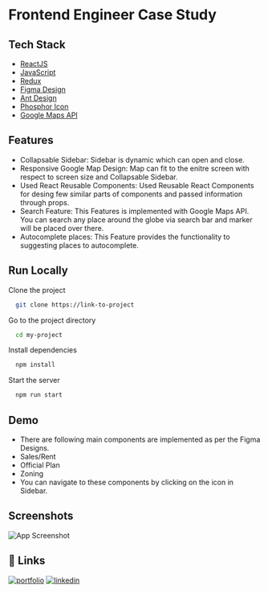 # Frontend Engineer Case Study

## Tech Stack

- [ReactJS](https://reactjs.org/)
- [JavaScript](https://developer.mozilla.org/en-US/docs/Web/JavaScript)
- [Redux](https://react-redux.js.org/)
- [Figma Design](https://www.figma.com/)
- [Ant Design](https://ant.design/)
- [Phosphor Icon](https://phosphoricons.com/)
- [Google Maps API](https://cloud.google.com/blog/products/maps-platform/address-geocoding-in-google-maps-apis)

## Features

- Collapsable Sidebar: Sidebar is dynamic which can open and close.
- Responsive Google Map Design: Map can fit to the enitre screen with respect to screen size and Collapsable Sidebar.
- Used React Reusable Components: Used Reusable React Components for desing few similar parts of components and passed information through props.
- Search Feature: This Features is implemented with Google Maps API. You can search any place around the globe via search bar and marker will be placed over there.
- Autocomplete places: This Feature provides the functionality to suggesting places to autocomplete.

## Run Locally

Clone the project

```bash
  git clone https://link-to-project
```

Go to the project directory

```bash
  cd my-project
```

Install dependencies

```bash
  npm install
```

Start the server

```bash
  npm run start
```

## Demo

- There are following main components are implemented as per the Figma Designs.
- Sales/Rent
- Official Plan
- Zoning
- You can navigate to these components by clicking on the icon in Sidebar.

## Screenshots

![App Screenshot](<file:///Users/krunal/Downloads/Image%20from%20iOS%20(1).jpg>)

## 🔗 Links

[![portfolio](https://img.shields.io/badge/my_portfolio-000?style=for-the-badge&logo=ko-fi&logoColor=white)](https://krunal-97.github.io/MyPortfolio/)
[![linkedin](https://img.shields.io/badge/linkedin-0A66C2?style=for-the-badge&logo=linkedin&logoColor=white)](https://www.linkedin.com/in/krunal-97/)
